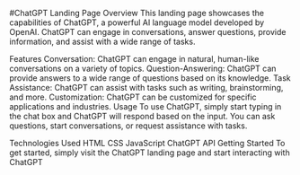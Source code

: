 #ChatGPT Landing Page
Overview
This landing page showcases the capabilities of ChatGPT, a powerful AI language model developed by OpenAI. ChatGPT can engage in conversations, answer questions, provide information, and assist with a wide range of tasks.

Features
Conversation: ChatGPT can engage in natural, human-like conversations on a variety of topics.
Question-Answering: ChatGPT can provide answers to a wide range of questions based on its knowledge.
Task Assistance: ChatGPT can assist with tasks such as writing, brainstorming, and more.
Customization: ChatGPT can be customized for specific applications and industries.
Usage
To use ChatGPT, simply start typing in the chat box and ChatGPT will respond based on the input. You can ask questions, start conversations, or request assistance with tasks.

Technologies Used
HTML
CSS
JavaScript
ChatGPT API
Getting Started
To get started, simply visit the ChatGPT landing page and start interacting with ChatGPT

